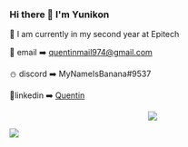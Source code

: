 ### Hi there 👋 I'm Yunikon

🔭 I am currently in my second year at Epitech

📧 email ➡️ quentinmail974@gmail.com

⛄ discord ➡️ MyNameIsBanana#9537

📱linkedin ➡️ <a href="https://www.linkedin.com/in/quentinrbt/">Quentin</a>


<p align="center">
  <img src="https://github-readme-stats.vercel.app/api?username=Masutayunikon">
</p>
<img src="https://github-profile-trophy.vercel.app/?username=Masutayunikon" />

